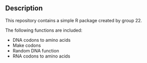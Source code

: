## Description
This repository contains a simple R package created by group 22.

The following functions are included:    
* DNA codons to amino acids  
* Make codons  
* Random DNA function  
* RNA codons to amino acids    
